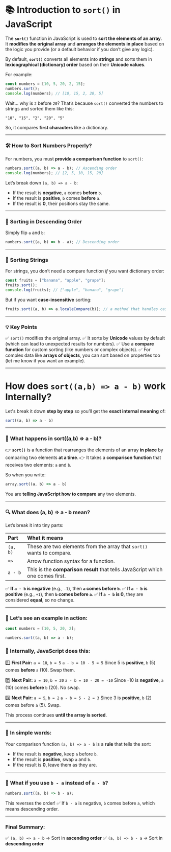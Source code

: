 # 📚 **Introduction to `sort()` in JavaScript**

The **`sort()`** function in JavaScript is used to **sort the elements of an array**. It **modifies the original array** and **arranges the elements in place** based on the logic you provide (or a default behavior if you don’t give any logic).

By default, **`sort()`** converts all elements into **strings** and sorts them in **lexicographical (dictionary) order** based on their **Unicode values**.

For example:

```javascript
const numbers = [10, 5, 20, 2, 15];
numbers.sort();
console.log(numbers); // [10, 15, 2, 20, 5]
```

Wait… why is `2` before `20`?
That’s because `sort()` converted the numbers to strings and sorted them like this:

```
"10", "15", "2", "20", "5"
```

So, it compares **first characters** like a dictionary.

---

### 🛠️ **How to Sort Numbers Properly?**

For numbers, you must **provide a comparison function** to `sort()`:

```javascript
numbers.sort((a, b) => a - b); // Ascending order
console.log(numbers); // [2, 5, 10, 15, 20]
```

Let’s break down `(a, b) => a - b`:

* If the result is **negative**, `a` comes **before** `b`.
* If the result is **positive**, `b` comes **before** `a`.
* If the result is **0**, their positions stay the same.

---

### 🌟 **Sorting in Descending Order**

Simply flip `a` and `b`:

```javascript
numbers.sort((a, b) => b - a); // Descending order
```

---

### 🧱 **Sorting Strings**

For strings, you don’t need a compare function *if* you want dictionary order:

```javascript
const fruits = ["banana", "apple", "grape"];
fruits.sort(); 
console.log(fruits); // ["apple", "banana", "grape"]
```

But if you want **case-insensitive** sorting:

```javascript
fruits.sort((a, b) => a.localeCompare(b)); // a method that handles case differences too
```

---

### 💡 **Key Points**

✅ `sort()` modifies the original array.
✅ It sorts by **Unicode** values by default (which can lead to unexpected results for numbers).
✅ Use a **compare function** for custom sorting (like numbers or complex objects).
✅ For complex data like **arrays of objects**, you can sort based on properties too (let me know if you want an example).

---
 # How does `sort((a,b) => a - b)` work Internally?
Let's break it down **step by step** so you’ll get the **exact internal meaning** of:

```javascript
sort((a, b) => a - b)
```

---

### 🧠 **What happens in sort((a,b) => a - b)?**

👉 **`sort()`** is a function that rearranges the elements of an array **in place** by comparing two elements **at a time**.
👉 It takes a **comparison function** that receives two elements: `a` and `b`.

So when you write:

```javascript
array.sort((a, b) => a - b)
```

You are **telling JavaScript how to compare** any two elements.

---

### 🔍 **What does (a, b) => a - b mean?**

Let’s break it into tiny parts:

| Part     | What it means                                                                  |
| :------- | :----------------------------------------------------------------------------- |
| `(a, b)` | These are two elements from the array that `sort()` wants to compare.          |
| `=>`     | Arrow function syntax for a function.                                          |
| `a - b`  | This is the **comparison result** that tells JavaScript which one comes first. |

✅ **If `a - b` is negative** (e.g., `-1`), then **`a` comes before `b`**.
✅ **If `a - b` is positive** (e.g., `+1`), then **`b` comes before `a`**.
✅ **If `a - b` is 0**, they are considered **equal**, so no change.

---

### 🌰 **Let’s see an example in action:**

```javascript
const numbers = [10, 5, 20, 2];

numbers.sort((a, b) => a - b);
```

### 🧪 Internally, JavaScript does this:

1️⃣ **First Pair:** `a = 10`, `b = 5`
`a - b = 10 - 5 = 5`
Since 5 is **positive**, `b` (5) comes **before** `a` (10). Swap them.

2️⃣ **Next Pair:** `a = 10`, `b = 20`
`a - b = 10 - 20 = -10`
Since -10 is **negative**, `a` (10) comes **before** `b` (20). No swap.

3️⃣ **Next Pair:** `a = 5`, `b = 2`
`a - b = 5 - 2 = 3`
Since 3 is **positive**, `b` (2) comes before `a` (5). Swap.

This process continues **until the array is sorted**.

---

### 🔁 **In simple words:**

Your comparison function `(a, b) => a - b` is a **rule** that tells the sort:

* If the result is **negative**, keep `a` before `b`.
* If the result is **positive**, swap `a` and `b`.
* If the result is **0**, leave them as they are.

---

### 🌟 **What if you use `b - a` instead of `a - b`?**

```javascript
numbers.sort((a, b) => b - a);
```

This reverses the order!
✅ If `b - a` is negative, `b` comes before `a`, which means descending order.

---

### Final Summary:

✅ `(a, b) => a - b` → Sort in **ascending order**
✅ `(a, b) => b - a` → Sort in **descending order**

